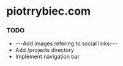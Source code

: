 # piotrrybiec.com

### TODO

* ---Add images refering to social links---
* Add /projects directory
* Implement navigation bar
